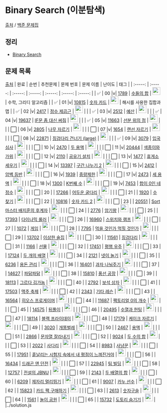 # Binary Search (이분탐색)

[출처](https://github.com/tony9402/baekjoon) /
[백준 문제집](https://www.acmicpc.net/workbook/view/7645)

<h2>정리</h2>

- <a href="./binary_search.md">Binary Search</a>

<h2>문제 목록</h2>

[출처](https://github.com/tony9402/baekjoon/tree/main/binary_search)
| 완료 | 순번 | 추천문제 | 문제 번호 | 문제 이름 | 난이도 | 태그 |
| :-----: | :-----: | :-----: | :-----: | :-----: | :-----: | :-----: |
| ✅ | 00 |v| <a href="https://www.acmicpc.net/problem/1789" target="_blank">1789</a> | <a href="../solution/1789.js" target="_blank">수들의 합</a> | <img height="25px" width="25px" src="https://static.solved.ac/tier_small/6.svg"/> | 수학, 그리디 알고리즘 |
| ✅ | 01 |v| <a href="https://www.acmicpc.net/problem/10815" target="_blank">10815</a> | <a href="../solution/10815.js" target="_blank">숫자 카드</a> | <img height="25px" width="25px" src="https://static.solved.ac/tier_small/6.svg"/> | 해시를 사용한 집합과 맵 |
| ✅ | 02 |v| <a href="https://www.acmicpc.net/problem/2417" target="_blank">2417</a> | <a href="../solution/2417.js" target="_blank">정수 제곱근</a> | <img height="25px" width="25px" src="https://static.solved.ac/tier_small/7.svg"/> | |
| ✅ | 03 |v| <a href="https://www.acmicpc.net/problem/2512" target="_blank">2512</a> | <a href="../solution/2512.js" target="_blank">예산</a> | <img height="25px" width="25px" src="https://static.solved.ac/tier_small/8.svg"/> | |
| ✅ | 04 |v| <a href="https://www.acmicpc.net/problem/19637" target="_blank">19637</a> | <a href="../solution/19637.js" target="_blank">IF문 좀 대신 써줘</a> | <img height="25px" width="25px" src="https://static.solved.ac/tier_small/8.svg"/> | |
| ✅ | 05 |v| <a href="https://www.acmicpc.net/problem/11663" target="_blank">11663</a> | <a href="../solution/11663.js" target="_blank">선분 위의 점</a> | <img height="25px" width="25px" src="https://static.solved.ac/tier_small/8.svg"/> | |
| ⬜️ | 06 |v| <a href="https://www.acmicpc.net/problem/2805" target="_blank">2805</a> | <a href="../solution/2805.js" target="_blank">나무 자르기</a> | <img height="25px" width="25px" src="https://static.solved.ac/tier_small/9.svg"/> | |
| ⬜️ | 07 |v| <a href="https://www.acmicpc.net/problem/1654" target="_blank">1654</a> | <a href="../solution/1654.js" target="_blank">랜선 자르기</a> | <img height="25px" width="25px" src="https://static.solved.ac/tier_small/9.svg"/> | |
| ⬜️ | 08 |v| <a href="https://www.acmicpc.net/problem/22871" target="_blank">22871</a> | <a href="../solution/22871.js" target="_blank">징검다리 건너기 (large)</a> | <img height="25px" width="25px" src="https://static.solved.ac/tier_small/10.svg"/> | |
| ✅ | 09 |v| <a href="https://www.acmicpc.net/problem/3079" target="_blank">3079</a> | <a href="../solution/3079.js" target="_blank">입국심사</a> | <img height="25px" width="25px" src="https://static.solved.ac/tier_small/11.svg"/> | |
| ⬜️ | 10 |v| <a href="https://www.acmicpc.net/problem/2470" target="_blank">2470</a> | <a href="../solution/2470.js" target="_blank">두 용액</a> | <img height="25px" width="25px" src="https://static.solved.ac/tier_small/11.svg"/> | |
| ⬜️ | 11 |v| <a href="https://www.acmicpc.net/problem/20444" target="_blank">20444</a> | <a href="../solution/20444.js" target="_blank">색종이와 가위</a> | <img height="25px" width="25px" src="https://static.solved.ac/tier_small/11.svg"/> | |
| ⬜️ | 12 |v| <a href="https://www.acmicpc.net/problem/2110" target="_blank">2110</a> | <a href="../solution/2110.js" target="_blank">공유기 설치</a> | <img height="25px" width="25px" src="https://static.solved.ac/tier_small/12.svg"/> | |
| ⬜️ | 13 |v| <a href="https://www.acmicpc.net/problem/1477" target="_blank">1477</a> | <a href="../solution/1477.js" target="_blank">휴게소 세우기</a> | <img height="25px" width="25px" src="https://static.solved.ac/tier_small/12.svg"/> | |
| ⬜️ | 14 |v| <a href="https://www.acmicpc.net/problem/13397" target="_blank">13397</a> | <a href="../solution/13397.js" target="_blank">구간 나누기 2</a> | <img height="25px" width="25px" src="https://static.solved.ac/tier_small/12.svg"/> | |
| ⬜️ | 15 |v| <a href="https://www.acmicpc.net/problem/2412" target="_blank">2412</a> | <a href="../solution/2412.js" target="_blank">암벽 등반</a> | <img height="25px" width="25px" src="https://static.solved.ac/tier_small/12.svg"/> | |
| ⬜️ | 16 |v| <a href="https://www.acmicpc.net/problem/1939" target="_blank">1939</a> | <a href="../solution/1939.js" target="_blank">중량제한</a> | <img height="25px" width="25px" src="https://static.solved.ac/tier_small/13.svg"/> | |
| ⬜️ | 17 |v| <a href="https://www.acmicpc.net/problem/2473" target="_blank">2473</a> | <a href="../solution/2473.js" target="_blank">세 용액</a> | <img height="25px" width="25px" src="https://static.solved.ac/tier_small/13.svg"/> | |
| ⬜️ | 18 |v| <a href="https://www.acmicpc.net/problem/1300" target="_blank">1300</a> | <a href="../solution/1300.js" target="_blank">K번째 수</a> | <img height="25px" width="25px" src="https://static.solved.ac/tier_small/14.svg"/> | |
| ⬜️ | 19 |v| <a href="https://www.acmicpc.net/problem/7453" target="_blank">7453</a> | <a href="../solution/7453.js" target="_blank">합이 0인 네 정수</a> | <img height="25px" width="25px" src="https://static.solved.ac/tier_small/14.svg"/> | |
| ⬜️ | 20 | | <a href="https://www.acmicpc.net/problem/17266" target="_blank">17266</a> | <a href="../solution/17266.js" target="_blank">어두운 굴다리</a> | <img height="25px" width="25px" src="https://static.solved.ac/tier_small/7.svg"/> | |
| ⬜️ | 21 | | <a href="https://www.acmicpc.net/problem/1920" target="_blank">1920</a> | <a href="../solution/1920.js" target="_blank">수 찾기</a> | <img height="25px" width="25px" src="https://static.solved.ac/tier_small/7.svg"/> | |
| ⬜️ | 22 | | <a href="https://www.acmicpc.net/problem/10816" target="_blank">10816</a> | <a href="../solution/10816.js" target="_blank">숫자 카드 2</a> | <img height="25px" width="25px" src="https://static.solved.ac/tier_small/7.svg"/> | |
| ⬜️ | 23 | | <a href="https://www.acmicpc.net/problem/20551" target="_blank">20551</a> | <a href="../solution/20551.js" target="_blank">Sort 마스터 배지훈의 후계자</a> | <img height="25px" width="25px" src="https://static.solved.ac/tier_small/7.svg"/> | |
| ⬜️ | 24 | | <a href="https://www.acmicpc.net/problem/2776" target="_blank">2776</a> | <a href="../solution/2776.js" target="_blank">암기왕</a> | <img height="25px" width="25px" src="https://static.solved.ac/tier_small/7.svg"/> | |
| ⬜️ | 25 | | <a href="https://www.acmicpc.net/problem/17393" target="_blank">17393</a> | <a href="../solution/17393.js" target="_blank">다이나믹 롤러</a> | <img height="25px" width="25px" src="https://static.solved.ac/tier_small/7.svg"/> | |
| ⬜️ | 26 | | <a href="https://www.acmicpc.net/problem/16960" target="_blank">16960</a> | <a href="../solution/16960.js" target="_blank">스위치와 램프</a> | <img height="25px" width="25px" src="https://static.solved.ac/tier_small/7.svg"/> | |
| ⬜️ | 27 | | <a href="https://www.acmicpc.net/problem/1072" target="_blank">1072</a> | <a href="../solution/1072.js" target="_blank">게임</a> | <img height="25px" width="25px" src="https://static.solved.ac/tier_small/8.svg"/> | |
| ⬜️ | 28 | | <a href="https://www.acmicpc.net/problem/7795" target="_blank">7795</a> | <a href="../solution/7795.js" target="_blank">먹을 것인가 먹힐 것인가</a> | <img height="25px" width="25px" src="https://static.solved.ac/tier_small/8.svg"/> | |
| ⬜️ | 29 | | <a href="https://www.acmicpc.net/problem/13702" target="_blank">13702</a> | <a href="../solution/13702.js" target="_blank">이상한 술집</a> | <img height="25px" width="25px" src="https://static.solved.ac/tier_small/8.svg"/> | |
| ⬜️ | 30 | | <a href="https://www.acmicpc.net/problem/11561" target="_blank">11561</a> | <a href="../solution/11561.js" target="_blank">징검다리</a> | <img height="25px" width="25px" src="https://static.solved.ac/tier_small/8.svg"/> | |
| ⬜️ | 31 | | <a href="https://www.acmicpc.net/problem/1166" target="_blank">1166</a> | <a href="../solution/1166.js" target="_blank">선물</a> | <img height="25px" width="25px" src="https://static.solved.ac/tier_small/8.svg"/> | |
| ⬜️ | 32 | | <a href="https://www.acmicpc.net/problem/17451" target="_blank">17451</a> | <a href="../solution/17451.js" target="_blank">평행 우주</a> | <img height="25px" width="25px" src="https://static.solved.ac/tier_small/8.svg"/> | |
| ⬜️ | 33 | | <a href="https://www.acmicpc.net/problem/17124" target="_blank">17124</a> | <a href="../solution/17124.js" target="_blank">두 개의 배열</a> | <img height="25px" width="25px" src="https://static.solved.ac/tier_small/8.svg"/> | |
| ⬜️ | 34 | | <a href="https://www.acmicpc.net/problem/2121" target="_blank">2121</a> | <a href="../solution/2121.js" target="_blank">넷이 놀기</a> | <img height="25px" width="25px" src="https://static.solved.ac/tier_small/8.svg"/> | |
| ⬜️ | 35 | | <a href="https://www.acmicpc.net/problem/6236" target="_blank">6236</a> | <a href="../solution/6236.js" target="_blank">용돈 관리</a> | <img height="25px" width="25px" src="https://static.solved.ac/tier_small/9.svg"/> | |
| ⬜️ | 36 | | <a href="https://www.acmicpc.net/problem/16401" target="_blank">16401</a> | <a href="../solution/16401.js" target="_blank">과자 나눠주기</a> | <img height="25px" width="25px" src="https://static.solved.ac/tier_small/9.svg"/> | |
| ⬜️ | 37 | | <a href="https://www.acmicpc.net/problem/14627" target="_blank">14627</a> | <a href="../solution/14627.js" target="_blank">파닭파닭</a> | <img height="25px" width="25px" src="https://static.solved.ac/tier_small/9.svg"/> | |
| ⬜️ | 38 | | <a href="https://www.acmicpc.net/problem/15810" target="_blank">15810</a> | <a href="../solution/15810.js" target="_blank">풍선 공장</a> | <img height="25px" width="25px" src="https://static.solved.ac/tier_small/9.svg"/> | |
| ⬜️ | 39 | | <a href="https://www.acmicpc.net/problem/18113" target="_blank">18113</a> | <a href="../solution/18113.js" target="_blank">그르다 김가놈</a> | <img height="25px" width="25px" src="https://static.solved.ac/tier_small/9.svg"/> | |
| ⬜️ | 40 | | <a href="https://www.acmicpc.net/problem/2792" target="_blank">2792</a> | <a href="../solution/2792.js" target="_blank">보석 상자</a> | <img height="25px" width="25px" src="https://static.solved.ac/tier_small/10.svg"/> | |
| ⬜️ | 41 | | <a href="https://www.acmicpc.net/problem/17503" target="_blank">17503</a> | <a href="../solution/17503.js" target="_blank">맥주 축제</a> | <img height="25px" width="25px" src="https://static.solved.ac/tier_small/10.svg"/> | |
| ⬜️ | 42 | | <a href="https://www.acmicpc.net/problem/2343" target="_blank">2343</a> | <a href="../solution/2343.js" target="_blank">기타 레슨</a> | <img height="25px" width="25px" src="https://static.solved.ac/tier_small/10.svg"/> | |
| ⬜️ | 43 | | <a href="https://www.acmicpc.net/problem/16564" target="_blank">16564</a> | <a href="../solution/16564.js" target="_blank">히오스 프로게이머</a> | <img height="25px" width="25px" src="https://static.solved.ac/tier_small/10.svg"/> | |
| ⬜️ | 44 | | <a href="https://www.acmicpc.net/problem/11687" target="_blank">11687</a> | <a href="../solution/11687.js" target="_blank">팩토리얼 0의 개수</a> | <img height="25px" width="25px" src="https://static.solved.ac/tier_small/10.svg"/> | |
| ⬜️ | 45 | | <a href="https://www.acmicpc.net/problem/14575" target="_blank">14575</a> | <a href="../solution/14575.js" target="_blank">뒤풀이</a> | <img height="25px" width="25px" src="https://static.solved.ac/tier_small/10.svg"/> | |
| ⬜️ | 46 | | <a href="https://www.acmicpc.net/problem/20495" target="_blank">20495</a> | <a href="../solution/20495.js" target="_blank">수열과 헌팅</a> | <img height="25px" width="25px" src="https://static.solved.ac/tier_small/10.svg"/> | |
| ⬜️ | 47 | | <a href="https://www.acmicpc.net/problem/18114" target="_blank">18114</a> | <a href="../solution/18114.js" target="_blank">블랙 프라이데이</a> | <img height="25px" width="25px" src="https://static.solved.ac/tier_small/11.svg"/> | |
| ⬜️ | 48 | | <a href="https://www.acmicpc.net/problem/17179" target="_blank">17179</a> | <a href="../solution/17179.js" target="_blank">케이크 자르기</a> | <img height="25px" width="25px" src="https://static.solved.ac/tier_small/11.svg"/> | |
| ⬜️ | 49 | | <a href="https://www.acmicpc.net/problem/3020" target="_blank">3020</a> | <a href="../solution/3020.js" target="_blank">개똥벌레</a> | <img height="25px" width="25px" src="https://static.solved.ac/tier_small/11.svg"/> | |
| ⬜️ | 50 | | <a href="https://www.acmicpc.net/problem/2467" target="_blank">2467</a> | <a href="../solution/2467.js" target="_blank">용액</a> | <img height="25px" width="25px" src="https://static.solved.ac/tier_small/11.svg"/> | |
| ⬜️ | 51 | | <a href="https://www.acmicpc.net/problem/2866" target="_blank">2866</a> | <a href="../solution/2866.js" target="_blank">문자열 잘라내기</a> | <img height="25px" width="25px" src="https://static.solved.ac/tier_small/11.svg"/> | |
| ⬜️ | 52 | | <a href="https://www.acmicpc.net/problem/9024" target="_blank">9024</a> | <a href="../solution/9024.js" target="_blank">두 수의 합</a> | <img height="25px" width="25px" src="https://static.solved.ac/tier_small/11.svg"/> | |
| ⬜️ | 53 | | <a href="https://www.acmicpc.net/problem/2022" target="_blank">2022</a> | <a href="../solution/2022.js" target="_blank">사다리</a> | <img height="25px" width="25px" src="https://static.solved.ac/tier_small/12.svg"/> | |
| ⬜️ | 54 | | <a href="https://www.acmicpc.net/problem/8983" target="_blank">8983</a> | <a href="../solution/8983.js" target="_blank">사냥꾼</a> | <img height="25px" width="25px" src="https://static.solved.ac/tier_small/12.svg"/> | |
| ⬜️ | 55 | | <a href="https://www.acmicpc.net/problem/17951" target="_blank">17951</a> | <a href="../solution/17951.js" target="_blank">흩날리는 시험지 속에서 내 평점이 느껴진거야</a> | <img height="25px" width="25px" src="https://static.solved.ac/tier_small/12.svg"/> | |
| ⬜️ | 56 | | <a href="https://www.acmicpc.net/problem/16434" target="_blank">16434</a> | <a href="../solution/16434.js" target="_blank">드래곤 앤 던전</a> | <img height="25px" width="25px" src="https://static.solved.ac/tier_small/12.svg"/> | |
| ⬜️ | 57 | | <a href="https://www.acmicpc.net/problem/22945" target="_blank">22945</a> | <a href="../solution/22945.js" target="_blank">팀 빌딩</a> | <img height="25px" width="25px" src="https://static.solved.ac/tier_small/12.svg"/> | |
| ⬜️ | 58 | | <a href="https://www.acmicpc.net/problem/12757" target="_blank">12757</a> | <a href="../solution/12757.js" target="_blank">전설의 JBNU</a> | <img height="25px" width="25px" src="https://static.solved.ac/tier_small/13.svg"/> | |
| ⬜️ | 59 | | <a href="https://www.acmicpc.net/problem/2143" target="_blank">2143</a> | <a href="../solution/2143.js" target="_blank">두 배열의 합</a> | <img height="25px" width="25px" src="https://static.solved.ac/tier_small/13.svg"/> | |
| ⬜️ | 60 | | <a href="https://www.acmicpc.net/problem/6209" target="_blank">6209</a> | <a href="../solution/6209.js" target="_blank">제자리 멀리뛰기</a> | <img height="25px" width="25px" src="https://static.solved.ac/tier_small/13.svg"/> | |
| ⬜️ | 61 | | <a href="https://www.acmicpc.net/problem/9007" target="_blank">9007</a> | <a href="../solution/9007.js" target="_blank">카누 선수</a> | <img height="25px" width="25px" src="https://static.solved.ac/tier_small/14.svg"/> | |
| ⬜️ | 62 | | <a href="https://www.acmicpc.net/problem/15823" target="_blank">15823</a> | <a href="../solution/15823.js" target="_blank">카드 팩 구매하기</a> | <img height="25px" width="25px" src="https://static.solved.ac/tier_small/14.svg"/> | |
| ⬜️ | 63 | | <a href="https://www.acmicpc.net/problem/2613" target="_blank">2613</a> | <a href="../solution/2613.js" target="_blank">숫자구슬</a> | <img height="25px" width="25px" src="https://static.solved.ac/tier_small/14.svg"/> | |
| ⬜️ | 64 | | <a href="https://www.acmicpc.net/problem/1561" target="_blank">1561</a> | <a href="../solution/1561.js" target="_blank">놀이 공원</a> | <img height="25px" width="25px" src="https://static.solved.ac/tier_small/14.svg"/> | |
| ⬜️ | 65 | | <a href="https://www.acmicpc.net/problem/15732" target="_blank">15732</a> | <a href="../solution/15732.js" target="_blank">도토리 숨기기</a> | <img height="25px" width="25px" src="https://static.solved.ac/tier_small/14.svg"/> | |../solution.js
